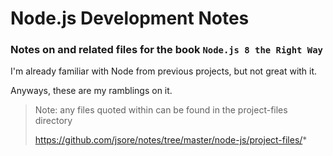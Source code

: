 # Node.js Development Notes
### Notes on and related files for the book `Node.js 8 the Right Way`


I'm already familiar with Node from previous projects, but not great with it.

Anyways, these are my ramblings on it.


> Note: any files quoted within can be found in the project-files directory
>
> https://github.com/jsore/notes/tree/master/node-js/project-files/*